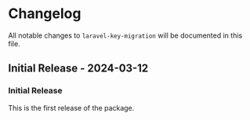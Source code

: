# Changelog

All notable changes to `laravel-key-migration` will be documented in this file.

## Initial Release - 2024-03-12

### Initial Release

This is the first release of the package.
